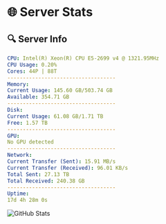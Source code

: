 # 🌐 Server Stats
## 🔍 Server Info
```yaml
CPU: Intel(R) Xeon(R) CPU E5-2699 v4 @ 1321.95MHz
CPU Usage: 0.20%
Cores: 44P | 88T
-----------------------------------
Memory:
Current Usage: 145.60 GB/503.74 GB
Available: 354.71 GB
-----------------------------------
Disk:
Current Usage: 61.08 GB/1.71 TB
Free: 1.57 TB
-----------------------------------
GPU:
No GPU detected
-----------------------------------
Network:
Current Transfer (Sent): 15.91 MB/s
Current Transfer (Received): 96.01 KB/s
Total Sent: 27.13 TB
Total Received: 240.38 GB
-----------------------------------
Uptime:
17d 4h 28m 0s
```
![GitHub Stats](https://img.shields.io/badge/Updated-2025-03-25_01:50:49-blue)